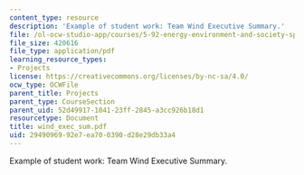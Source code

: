 ```yaml
---
content_type: resource
description: 'Example of student work: Team Wind Executive Summary.'
file: /ol-ocw-studio-app/courses/5-92-energy-environment-and-society-spring-2007/2949096992e7ea700390d28e29db33a4_wind_exec_sum.pdf
file_size: 420616
file_type: application/pdf
learning_resource_types:
- Projects
license: https://creativecommons.org/licenses/by-nc-sa/4.0/
ocw_type: OCWFile
parent_title: Projects
parent_type: CourseSection
parent_uid: 52d49917-1041-23ff-2845-a3cc926b18d1
resourcetype: Document
title: wind_exec_sum.pdf
uid: 29490969-92e7-ea70-0390-d28e29db33a4
---
```

Example of student work: Team Wind Executive Summary.